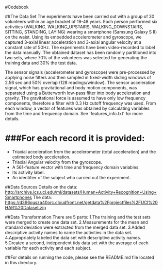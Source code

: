 #Codebook

##The Data Set
The experiments have been carried out with a group of 30 volunteers within an age bracket of 19-48 years. Each person performed six activities (WALKING, WALKING_UPSTAIRS, WALKING_DOWNSTAIRS, SITTING, STANDING, LAYING) wearing a smartphone (Samsung Galaxy S II) on the waist. Using its embedded accelerometer and gyroscope, we captured 3-axial linear acceleration and 3-axial angular velocity at a constant rate of 50Hz. The experiments have been video-recorded to label the data manually. The obtained dataset has been randomly partitioned into two sets, where 70% of the volunteers was selected for generating the training data and 30% the test data. 

The sensor signals (accelerometer and gyroscope) were pre-processed by applying noise filters and then sampled in fixed-width sliding windows of 2.56 sec and 50% overlap (128 readings/window). The sensor acceleration signal, which has gravitational and body motion components, was separated using a Butterworth low-pass filter into body acceleration and gravity. The gravitational force is assumed to have only low frequency components, therefore a filter with 0.3 Hz cutoff frequency was used. From each window, a vector of features was obtained by calculating variables from the time and frequency domain. See 'features_info.txt' for more details. 

###For each record it is provided:
======================================

- Triaxial acceleration from the accelerometer (total acceleration) and the estimated body acceleration.
- Triaxial Angular velocity from the gyroscope. 
- A 561-feature vector with time and frequency domain variables. 
- Its activity label. 
- An identifier of the subject who carried out the experiment.

##Data Sources
Details on the data: 
http://archive.ics.uci.edu/ml/datasets/Human+Activity+Recognition+Using+Smartphones
The data:
https://d396qusza40orc.cloudfront.net/getdata%2Fprojectfiles%2FUCI%20HAR%20Dataset.zip 

##Data Transformation
There are 5 parts:
1.The training and the test sets were merged to create one data set.
2.Measurements for the mean and standard deviation were extracted from the merged data set.
3.Added descriptive activity names to name the activities in the data set.
4.Appropriately labeled the data set with descriptive activity names.
5.Created a second, independent tidy data set with the average of each variable for each activity and each subject.

##For details on running the code, please see the README.md file located in this directory.
